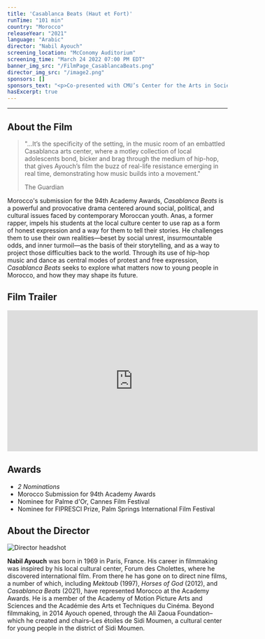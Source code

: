 ```yaml
---
title: 'Casablanca Beats (Haut et Fort)'
runTime: "101 min"
country: "Morocco"
releaseYear: "2021"
language: "Arabic"
director: "Nabil Ayouch"
screening_location: "McConomy Auditorium"
screening_time: "March 24 2022 07:00 PM EDT"
banner_img_src: "/FilmPage_CasablancaBeats.png"
director_img_src: "/image2.png"
sponsors: []
sponsors_text: "<p>Co-presented with CMU’s Center for the Arts in Society and Humanities Scholars Program</p><p>Co-sponsored by CMU’s Department of Modern Languages and Arab Student Organization</p>"
hasExcerpt: true
---
```



---

<section>

## About the Film

<blockquote class="blockquote">
  <p class="mb-0">"...It’s the specificity of the setting, in the music room of an embattled Casablanca arts center, where a motley collection of local adolescents bond, bicker and brag through the medium of hip-hop, that gives Ayouch’s film the buzz of real-life resistance emerging in real time, demonstrating how music builds into a movement."</p>
  <p class="blockquote-footer">The Guardian</p>
</blockquote>

Morocco's submission for the 94th Academy Awards, *Casablanca Beats* is a powerful and provocative drama centered around social, political, and cultural issues faced by contemporary Moroccan youth. Anas, a former rapper, impels his students at the local culture center to use rap as a form of honest expression and a way for them to tell their stories. He challenges them to use their own realities—beset by social unrest, insurmountable odds, and inner turmoil—as the basis of their storytelling, and as a way to project those difficulties back to the world. Through its use of hip-hop music and dance as central modes of protest and free expression, *Casablanca Beats* seeks to explore what matters now to young people in Morocco, and how they may shape its future. 

</section>

<section>

## Film Trailer

<div class="trailer-container">
    <iframe width="573" height="322" src="https://www.youtube.com/embed/mOdmD50ymfM" title="YouTube video player" frameborder="0" allow="accelerometer; autoplay; clipboard-write; encrypted-media; gyroscope; picture-in-picture" allowfullscreen></iframe>
</div>

</section>

<section>

## Awards

- *2 Nominations*
- Morocco Submission for 94th Academy Awards
- Nominee for Palme d'Or, Cannes Film Festival
- Nominee for FIPRESCI Prize, Palm Springs International Film Festival


</section>

<section>

## About the Director

![Director headshot]($basePublicPath$/assets/films/director_headshots/image2.png)

**Nabil Ayouch** was born in 1969 in Paris, France. His career in filmmaking was inspired by his local cultural center, Forum des Cholettes, where he discovered international film. From there he has gone on to direct nine films, a number of which, including *Mektoub* (1997), *Horses of God* (2012), and *Casablanca Beats* (2021), have represented Morocco at the Academy Awards. He is a member of the Academy of Motion Picture Arts and Sciences and the Académie des Arts et Techniques du Cinéma. Beyond filmmaking, in 2014 Ayouch opened, through the Ali Zaoua Foundation–which he created and chairs–Les étoiles de Sidi Moumen, a cultural center for young people in the district of Sidi Moumen.


</section>
